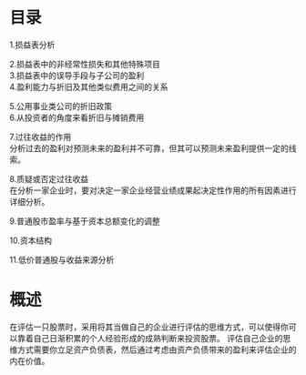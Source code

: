 # 目录
1.损益表分析

2.损益表中的非经常性损失和其他特殊项目    
3.损益表中的误导手段与子公司的盈利     
4.盈利能力与折旧及其他类似费用之间的关系    

5.公用事业类公司的折旧政策    
6.从投资者的角度来看折旧与摊销费用   

7.过往收益的作用       
   分析过去的盈利对预测未来的盈利并不可靠，但其可以预测未来盈利提供一定的线索。
   
8.质疑或否定过往收益   
   在分析一家企业时，要对决定一家企业经营业绩成果起决定性作用的所有因素进行详细分析。

9.普通股市盈率与基于资本总额变化的调整

10.资本结构

11.低价普通股与收益来源分析

# 概述
在评估一只股票时，采用将其当做自己的企业进行评估的思维方式，可以使得你可以靠着自己日渐积累的个人经验形成的成熟判断来投资股票。
评估自己企业的思维方式需要你立足资产负债表，然后通过考虑由资产负债带来的盈利来评估企业的内在价值。





